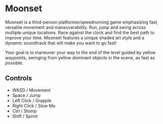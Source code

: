 # Moonset
Moonset is a third-person platformer/speedrunning game emphasizing fast, versatile movement and maneuverability. Run, 
jump and swing across multiple unique locations. Race against the clock and find the best path to improve your time. 
Moonset features a unique shaded art style and a dynamic soundtrack that will make you want to go fast!

Your goal is to maneuver your way to the end of the level guided by yellow waypoints, swinging from yellow dominant objects
in the scene, as fast as possible.

## Controls
- WASD / Movement
- Space / Jump
- Left Click / Grapple 
- Right Click / Slow Mo
- Ctrl / Stomp
- Shift / Sprint
